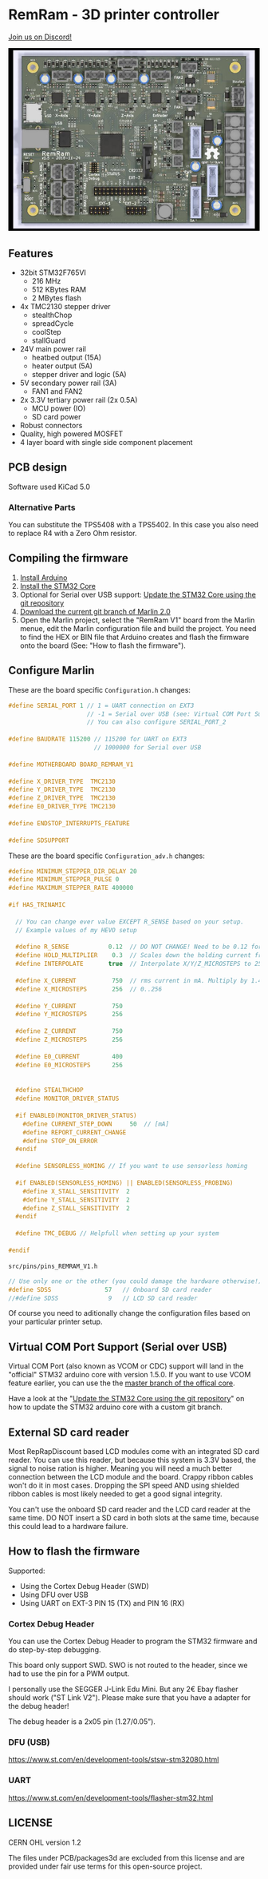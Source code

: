 # RemRam - 3D printer controller

[Join us on Discord!](https://discord.gg/f4dmGsn)

![RemRam v1.5](images/remram-v1-5-front.jpg?raw=true)

## Features

 * 32bit STM32F765VI
   * 216 MHz
   * 512 KBytes RAM
   * 2 MBytes flash
 * 4x TMC2130 stepper driver
   * stealthChop
   * spreadCycle
   * coolStep
   * stallGuard
 * 24V main power rail
   * heatbed output (15A)
   * heater output (5A)
   * stepper driver and logic (5A)
 * 5V secondary power rail (3A)
   * FAN1 and FAN2
 * 2x 3.3V tertiary power rail (2x 0.5A)
   * MCU power (IO)
   * SD card power
 * Robust connectors
 * Quality, high powered MOSFET
 * 4 layer board with single side component placement

## PCB design

Software used KiCad 5.0

### Alternative Parts

You can substitute the TPS5408 with a TPS5402. In this case you also need to replace R4 with a Zero Ohm resistor.

## Compiling the firmware

 1. [Install Arduino](https://www.arduino.cc/en/Main/Software)
 2. [Install the STM32 Core](https://github.com/stm32duino/wiki/wiki/Getting-Started)
 3. Optional for Serial over USB support: [Update the STM32 Core using the git repository](https://github.com/stm32duino/wiki/wiki/Using-git-repository)
 4. [Download the current git branch of Marlin 2.0](https://github.com/MarlinFirmware/Marlin/tree/bugfix-2.0.x)
 5. Open the Marlin project, select the "RemRam V1" board from the Marlin menue, edit the Marlin configuration file and build the project. You need to find the HEX or BIN file that Arduino creates and flash the firmware onto the board (See: "How to flash the firmware").

## Configure Marlin

These are the board specific ```Configuration.h``` changes:
```C
#define SERIAL_PORT 1 // 1 = UART connection on EXT3
                      // -1 = Serial over USB (see: Virtual COM Port Support (Serial over USB))
                      // You can also configure SERIAL_PORT_2

#define BAUDRATE 115200 // 115200 for UART on EXT3
                        // 1000000 for Serial over USB

#define MOTHERBOARD BOARD_REMRAM_V1

#define X_DRIVER_TYPE  TMC2130
#define Y_DRIVER_TYPE  TMC2130
#define Z_DRIVER_TYPE  TMC2130
#define E0_DRIVER_TYPE TMC2130

#define ENDSTOP_INTERRUPTS_FEATURE

#define SDSUPPORT
```

These are the board specific ```Configuration_adv.h``` changes:
```C
#define MINIMUM_STEPPER_DIR_DELAY 20
#define MINIMUM_STEPPER_PULSE 0
#define MAXIMUM_STEPPER_RATE 400000

#if HAS_TRINAMIC

  // You can change ever value EXCEPT R_SENSE based on your setup.
  // Example values of my HEVO setup

  #define R_SENSE           0.12  // DO NOT CHANGE! Need to be 0.12 for RemRam V1
  #define HOLD_MULTIPLIER    0.3  // Scales down the holding current from run current
  #define INTERPOLATE       true  // Interpolate X/Y/Z_MICROSTEPS to 256

  #define X_CURRENT          750  // rms current in mA. Multiply by 1.41 for peak current.
  #define X_MICROSTEPS       256  // 0..256

  #define Y_CURRENT          750
  #define Y_MICROSTEPS       256

  #define Z_CURRENT          750
  #define Z_MICROSTEPS       256

  #define E0_CURRENT         400
  #define E0_MICROSTEPS      256


  #define STEALTHCHOP
  #define MONITOR_DRIVER_STATUS

  #if ENABLED(MONITOR_DRIVER_STATUS)
    #define CURRENT_STEP_DOWN     50  // [mA]
    #define REPORT_CURRENT_CHANGE
    #define STOP_ON_ERROR
  #endif

  #define SENSORLESS_HOMING // If you want to use sensorless homing

  #if ENABLED(SENSORLESS_HOMING) || ENABLED(SENSORLESS_PROBING)
    #define X_STALL_SENSITIVITY  2
    #define Y_STALL_SENSITIVITY  2
    #define Z_STALL_SENSITIVITY  2
  #endif

  #define TMC_DEBUG // Helpfull when setting up your system

#endif
```

```src/pins/pins_REMRAM_V1.h```
```C
// Use only one or the other (you could damage the hardware otherwise!)
#define SDSS               57   // Onboard SD card reader
//#define SDSS              9   // LCD SD card reader
```


Of course you need to aditionally change the configuration files based on your particular printer setup.

## Virtual COM Port Support (Serial over USB)

Virtual COM Port (also known as VCOM or CDC) support will land in the "official" STM32 arduino core with version 1.5.0. If you want to use VCOM feature earlier, you can use the the [master branch of the offical core](https://github.com/stm32duino/Arduino_Core_STM32).

Have a look at the "[Update the STM32 Core using the git repository](https://github.com/stm32duino/wiki/wiki/Using-git-repository)" on how to update the STM32 arduino core with a custom git branch.

## External SD card reader

Most RepRapDiscount based LCD modules come with an integrated SD card reader. You can use this reader, but because this system is 3.3V based, the signal to noise ration is higher. Meaning you will need a much better connection between the LCD module and the board. Crappy ribbon cables won't do it in most cases. Dropping the SPI speed AND using shielded ribbon cables is most likely needed to get a good signal integrity.

You can't use the onboard SD card reader and the LCD card reader at the same time. DO NOT insert a SD card in both slots at the same time, because this could lead to a hardware failure.

## How to flash the firmware

Supported:

 * Using the Cortex Debug Header (SWD)
 * Using DFU over USB
 * Using UART on EXT-3 PIN 15 (TX) and PIN 16 (RX)

### Cortex Debug Header

You can use the Cortex Debug Header to program the STM32 firmware and do step-by-step debugging.

This board only support SWD. SWO is not routed to the header, since we had to use the
pin for a PWM output.

I personally use the SEGGER J-Link Edu Mini. But any 2€ Ebay flasher should work ("ST Link V2").
Please make sure that you have a adapter for the debug header!

The debug header is a 2x05 pin (1.27/0.05”).

### DFU (USB)

https://www.st.com/en/development-tools/stsw-stm32080.html

### UART

https://www.st.com/en/development-tools/flasher-stm32.html

## LICENSE

CERN OHL version 1.2

The files under PCB/packages3d are excluded from this license and are provided under fair use terms for this open-source project.
